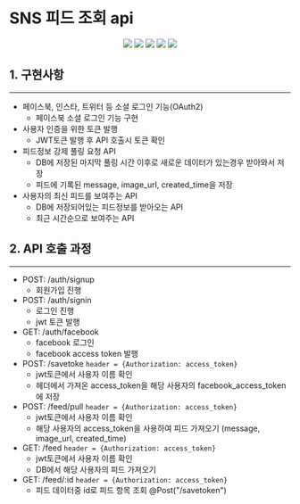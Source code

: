 # SNS 피드 조회 api

<p align="center">
<img src="https://img.shields.io/badge/Typescript-3178C6?style=flat&logo=typescript&logoColor=white"/>
<img src="https://img.shields.io/badge/Mysql-4479A1?style=flat&logo=mysql&logoColor=white"/>
<img src="https://img.shields.io/badge/NestJS-E0234E?style=flat&logo=nestjs&logoColor=white"/>
<img src="https://img.shields.io/badge/Passport-34E27A?style=flat&logo=passport&logoColor=white"/>
<img src="https://img.shields.io/badge/Facebook-1877F2?style=flat&logo=facebook&logoColor=white"/>
</p>


## 1. 구현사항
---
* 페이스북, 인스타, 트위터 등 소셜 로그인 기능(OAuth2)
    * 페이스북 소셜 로그인 기능 구현
* 사용자 인증을 위한 토큰 발행
    * JWT토큰 발행 후 API 호출시 토큰 확인
* 피드정보 강제 풀링 요청 API
    * DB에 저장된 마지막 풀링 시간 이후로 새로운 데이터가 있는경우 받아와서 저장
    * 피드에 기록된 message, image_url, created_time을 저장
* 사용자의 최신 피드를 보여주는 API
    * DB에 저장되어있는 피드정보를 받아오는 API
    * 최근 시간순으로 보여주는 API 

## 2. API 호출 과정
---
* POST: /auth/signup
    * 회원가입 진행  
* POST: /auth/signin
    * 로그인 진행
    * jwt 토큰 발행  
* GET: /auth/facebook
    * facebook 로그인
    * facebook access token 발행  
* POST: /savetoke `header = {Authorization: access_token}`
    * jwt토큰에서 사용자 이름 확인
    * 헤더에서 가져온 access_token을 해당 사용자의 facebook_access_token에 저장 
* POST: /feed/pull `header = {Authorization: access_token}`
    * jwt토큰에서 사용자 이름 확인
    * 해당 사용자의 access_token을 사용하여 피드 가져오기 (message, image_url, created_time)  
* GET: /feed `header = {Authorization: access_token}`
    * jwt토큰에서 사용자 이름 확인
    * DB에서 해당 사용자의 피드 가져오기
* GET: /feed/:id `header = {Authorization: access_token}`
    * 피드 데이터중 id로 피드 항목 조회
@Post("/savetoken")


